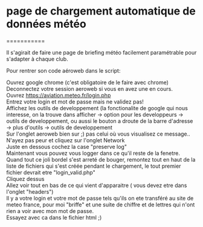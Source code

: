 # page de chargement automatique de données météo
===========

Il s'agirait de faire une page de briefing météo facilement paramétrable pour s'adapter à chaque club.

Pour rentrer son code aéroweb dans le script:

Ouvrez google chrome (c'est obligatoire de le faire avec chrome)  
Deconnectez votre session aeroweb si vous en avez une en cours.  
Ouvrez https://aviation.meteo.fr/login.php  
Entrez votre login et mot de passe mais ne validez pas!  
Affichez les outils de developpement (la fonctionalite de google qui nous interesse, on la trouve dans afficher -> option pour les developpeurs -> outils de developpement, ou aussi le bouton a droute de la barre d'adresse -> plus d'outils -> outils de developpement  
Sur l'onglet aeroweb bien sur ;) pas celui où vous visualisez ce message..  
N'ayez pas peur et cliquez sur l'onglet Network  
Juste en dessous cochez la case "preserve log"  
Maintenant vous pouvez vous logger dans ce qu'il reste de la fenetre.  
Quand tout ce joli bordel s'est arreté de bouger, remontez tout en haut de la liste de fichiers qui s'est créée pendant le chargement, le tout premier fichier devrait etre "login_valid.php"  
Cliquez dessus  
Allez voir tout en bas de ce qui vient d'apparaitre ( vous devez etre dans l'onglet "headers")  
Il y a votre login et votre mot de passe tels qu'ils on ete transféré au site de meteo france, pour moi "briffe" et une suite de chiffre et de lettres qui n'ont rien a voir avec mon mot de passe.  
Essayez avec ca dans le fichier html ;)  
